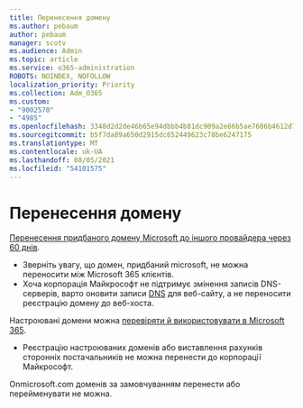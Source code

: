 ```yaml
---
title: Перенесення домену
ms.author: pebaum
author: pebaum
manager: scotv
ms.audience: Admin
ms.topic: article
ms.service: o365-administration
ROBOTS: NOINDEX, NOFOLLOW
localization_priority: Priority
ms.collection: Adm_O365
ms.custom:
- "9002570"
- "4985"
ms.openlocfilehash: 3348d2d2de46b65e94dbbb4b81dc909a2e86b5ae7686b4612d7b1364e7d76a5b
ms.sourcegitcommit: b5f7da89a650d2915dc652449623c78be6247175
ms.translationtype: MT
ms.contentlocale: uk-UA
ms.lasthandoff: 08/05/2021
ms.locfileid: "54101575"
---
```

# <a name="domain-transfers"></a>Перенесення домену

[Перенесення придбаного домену Microsoft до іншого провайдера через 60 днів](https://docs.microsoft.com/microsoft-365/admin/get-help-with-domains/transfer-a-domain-from-microsoft-to-another-host).

- Зверніть увагу, що домен, придбаний microsoft, не можна переносити між Microsoft 365 клієнтів.
- Хоча корпорація Майкрософт не підтримує змінення записів DNS-серверів, варто оновити записи [DNS](https://docs.microsoft.com/microsoft-365/admin/dns/update-dns-records-to-retain-current-hosting-provider?view=o365-worldwide) для веб-сайту, а не переносити реєстрацію домену до веб-хоста.

Настроювані домени можна [перевіряти й використовувати в Microsoft 365](https://docs.microsoft.com/microsoft-365/admin/setup/add-domain?view=o365-worldwide).

- Реєстрацію настроюваних доменів або виставлення рахунків сторонніх постачальників не можна перенести до корпорації Майкрософт.

Onmicrosoft.com доменів за замовчуванням перенести або перейменувати не можна.
